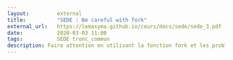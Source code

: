 ```yaml
---
layout:         external
title:          "SEDE : Be careful with fork"
external_url:   https://lemasyma.github.io/cours/docs/sede/sede_3.pdf
date:           2020-03-03 11:00
tags:           SEDE tronc_commun
description: Faire attention en utilisant la fonction fork et les problemes lies
---
```

